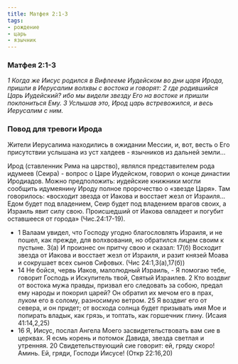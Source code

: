 ```yaml
---
title: Матфея 2:1-3
tags: 
- рождение
- царь
- язычник
---
```


### Матфея 2:1-3

*1 Когда же Иисус родился в Вифлееме Иудейском во дни царя Ирода, пришли в Иерусалим волхвы с востока и говорят: 2 где родившийся Царь Иудейский? ибо мы видели звезду Его на востоке и пришли поклониться Ему. 3 Услышав это, Ирод царь встревожился, и весь Иерусалим с ним.*

### Повод для тревоги Ирода

Жители Иерусалима находились в ожидании Мессии, и, вот, весть о Его присутствии услышана из уст халдеев -  язычников из дальней земли…

Ирод (ставленник Рима на царство), являлся представителем рода идумеев (Сеира) - вопрос о Царе Иудейском, говорил о конце династии Иродиадов.  Можно предположить:  иудейские книжники могли сообщить идумеянину Ироду полное пророчество о «звезде Царя». Там говорилось: «восходит звезда от Иакова и восстает жезл от Израиля…  Едом будет под владением, Сеир будет под владением врагов своих, а Израиль явит силу свою. Происшедший от Иакова овладеет и погубит оставшееся от города» (Чис.24:17-19).

- 1 Валаам увидел, что Господу угодно благословлять Израиля, и не пошел, как прежде, для волхвования, но обратился лицем своим к пустыне. 3(а) И произнес он притчу свою и сказал: 17(б) Восходит звезда от Иакова и восстает жезл от Израиля, и разит князей Моава и сокрушает всех сынов Сифовых. (Чис 24:1,3(а),17(б))
- 14 Не бойся, червь Иаков, малолюдный Израиль, - Я помогаю тебе, говорит Господь и Искупитель твой, Святый Израилев. 2 Кто воздвиг от востока мужа правды, призвал его следовать за собою, предал ему народы и покорил царей? Он обратил их мечом его в прах, луком его в солому, разносимую ветром. 25 Я воздвиг его от севера, и он придет; от восхода солнца будет призывать имя Мое и попирать владык, как грязь, и топтать, как горшечник глину. (Исаия 41:14,2,25)
- 16 Я, Иисус, послал Ангела Моего засвидетельствовать вам сие в церквах. Я есмь корень и потомок Давида, звезда светлая и утренняя. 20 Свидетельствующий сие говорит: ей, гряду скоро! Аминь. Ей, гряди, Господи Иисусе! (Откр 22:16,20)